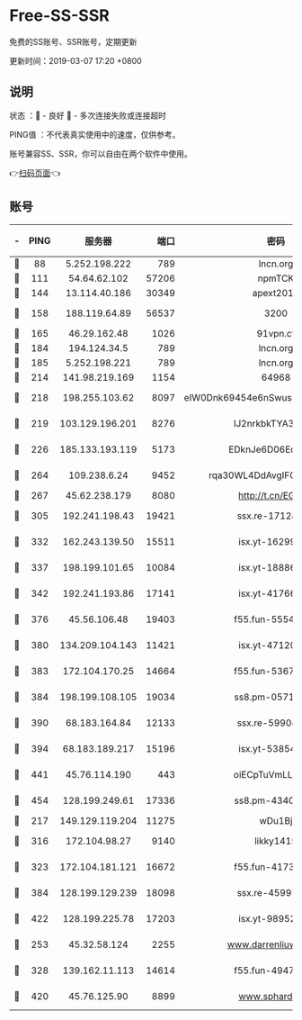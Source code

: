 # Free-SS-SSR

免费的SS账号、SSR账号，定期更新

更新时间：2019-03-07 17:20 +0800

## 说明

状态     ：🙂 - 良好 🙁 - 多次连接失败或连接超时

PING值   ：不代表真实使用中的速度，仅供参考。

账号兼容SS、SSR，你可以自由在两个软件中使用。

👉[扫码页面](https://liesauer.github.io/Free-SS-SSR/)👈

## 账号

|-|PING|服务器|端口|密码|加密方式|区域|
|:----:|:----:|:-----:|-----:|:----:|:----:|:----:|
|🙂|88|5.252.198.222|789|lncn.org|rc4|JP|
|🙂|111|54.64.62.102|57206|npmTCK|rc4-md5|JP|
|🙂|144|13.114.40.186|30349|apext2019|chacha20|JP|
|🙂|158|188.119.64.89|56537|3200|aes-256-cfb|RU|
|🙂|165|46.29.162.48|1026|91vpn.cf|rc4-md5|RU|
|🙂|184|194.124.34.5|789|lncn.org|rc4|JP|
|🙂|185|5.252.198.221|789|lncn.org|rc4|JP|
|🙂|214|141.98.219.169|1154|64968|chacha20|US|
|🙂|218|198.255.103.62|8097|eIW0Dnk69454e6nSwuspv9DmS201tQ0D|aes-256-cfb|US|
|🙂|219|103.129.196.201|8276|lJ2nrkbkTYA30wv0|aes-256-cfb|US|
|🙂|226|185.133.193.119|5173|EDknJe6D06EoWDaw|aes-256-cfb|US|
|🙂|264|109.238.6.24|9452|rqa30WL4DdAvgIFG6Fs3znzTa|aes-256-cfb|FR|
|🙂|267|45.62.238.179|8080|http://t.cn/EGJIyrl|rc4-md5|CA|
|🙂|305|192.241.198.43|19421|ssx.re-17128013|aes-256-cfb|US|
|🙂|332|162.243.139.50|15511|isx.yt-16299979|aes-256-cfb|US|
|🙂|337|198.199.101.65|10084|isx.yt-18886223|aes-256-cfb|US|
|🙂|342|192.241.193.86|17141|isx.yt-41766663|aes-256-cfb|US|
|🙂|376|45.56.106.48|19403|f55.fun-55549591|aes-256-cfb|US|
|🙂|380|134.209.104.143|11421|isx.yt-47120131|aes-256-cfb|SG|
|🙂|383|172.104.170.25|14664|f55.fun-53676794|aes-256-cfb|SG|
|🙂|384|198.199.108.105|19034|ss8.pm-05716410|aes-256-cfb|US|
|🙂|390|68.183.164.84|12133|ssx.re-59904626|aes-256-cfb|US|
|🙂|394|68.183.189.217|15196|isx.yt-53854583|aes-256-cfb|SG|
|🙂|441|45.76.114.190|443|oiECpTuVmLLxk4Ts|aes-256-cfb|AU|
|🙂|454|128.199.249.61|17336|ss8.pm-43407054|aes-256-cfb|SG|
|🙂|217|149.129.119.204|11275|wDu1Bj|rc4-md5|HK|
|🙂|316|172.104.98.27|9140|likky1415|aes-256-cfb|JP|
|🙂|323|172.104.181.121|16672|f55.fun-41734869|aes-256-cfb|SG|
|🙂|384|128.199.129.239|18098|ssx.re-45997655|aes-256-cfb|SG|
|🙂|422|128.199.225.78|17203|isx.yt-98952037|aes-256-cfb|SG|
|🙁|253|45.32.58.124|2255|www.darrenliuwei.com|aes-256-cfb|JP|
|🙁|328|139.162.11.113|14614|f55.fun-49472003|aes-256-cfb|SG|
|🙁|420|45.76.125.90|8899|www.sphard.com|aes-256-cfb|AU|
